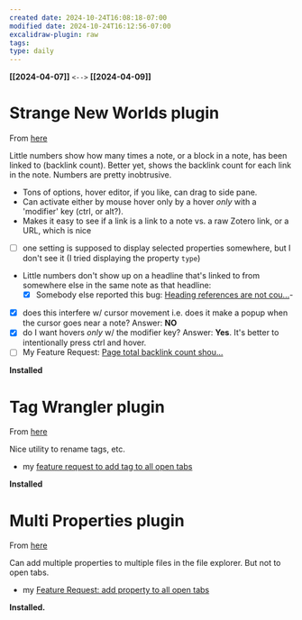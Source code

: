 ```yaml
---
created date: 2024-10-24T16:08:18-07:00
modified date: 2024-10-24T16:12:56-07:00
excalidraw-plugin: raw
tags: 
type: daily
---
```

**[[2024-04-07]]**  `<-->`  **[[2024-04-09]]**

# Strange New Worlds plugin
From [here](https://github.com/TfTHacker/obsidian42-strange-new-worlds)

Little numbers show how many times a note, or a block in a note, has been linked to (backlink count).  Better yet, shows the backlink count for each link in the note.  Numbers are pretty inobtrusive.
- Tons of options, hover editor, if you like, can drag to side pane.  
- Can activate either by mouse hover only by a hover *only* with a 'modifier' key (ctrl, or alt?).  
- Makes it easy to see if a link is a link to a note vs. a raw Zotero link, or a URL, which is nice
- [ ] one setting is supposed to display selected properties somewhere, but I don't see it (I tried displaying the property `type`)
- Little numbers don't show up on a headline that's linked to from somewhere else in the same note as that headline:  
	- [x] Somebody else reported this bug: [Heading references are not cou...](https://github.com/TfTHacker/obsidian42-strange-new-worlds/issues/142)- 
- [x] does this interfere w/ cursor movement i.e. does it make a popup when the cursor goes near a note?  Answer: **NO**
- [x] do I want hovers *only* w/ the modifier key? Answer: **Yes**.  It's better to intentionally press ctrl and hover.
- [ ] My Feature Request: [Page total backlink count shou...](https://github.com/TfTHacker/obsidian42-strange-new-worlds/issues/149)

**Installed**

# Tag Wrangler plugin
From [here](https://github.com/pjeby/tag-wrangler)

Nice utility to rename tags, etc.

- my [feature request to add tag to all open tabs](https://github.com/pjeby/tag-wrangler/issues/130)

**Installed**

# Multi Properties plugin
From [here](https://github.com/fez-github/obsidian-multi-properties)

Can add multiple properties to multiple files in the file explorer.  But not to open tabs.

- my [Feature Request: add property to all open tabs](https://github.com/fez-github/obsidian-multi-properties/issues/17)

**Installed.**